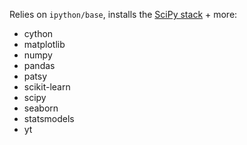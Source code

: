 Relies on `ipython/base`, installs the [SciPy stack](http://www.scipy.org/stackspec.html) + more:

* cython
* matplotlib
* numpy
* pandas
* patsy
* scikit-learn
* scipy
* seaborn
* statsmodels
* yt
